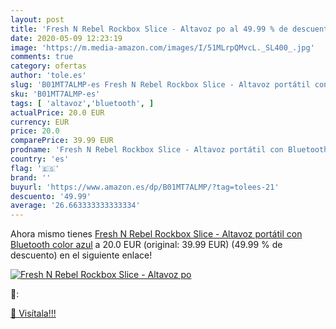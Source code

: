 ```yaml
---
layout: post
title: 'Fresh N Rebel Rockbox Slice - Altavoz po al 49.99 % de descuento'
date: 2020-05-09 12:23:19
image: 'https://m.media-amazon.com/images/I/51MLrpQMvcL._SL400_.jpg'
comments: true
category: ofertas
author: 'tole.es'
slug: 'B01MT7ALMP-es Fresh N Rebel Rockbox Slice - Altavoz portátil con...'
sku: 'B01MT7ALMP-es'
tags: [ 'altavoz','bluetooth', ]
actualPrice: 20.0 EUR
currency: EUR
price: 20.0
comparePrice: 39.99 EUR
prodname: 'Fresh N Rebel Rockbox Slice - Altavoz portátil con Bluetooth  color azul'
country: 'es'
flag: '🇪🇸'
brand: ''
buyurl: 'https://www.amazon.es/dp/B01MT7ALMP/?tag=tolees-21'
descuento: '49.99'
average: '26.663333333333334'
---
```


Ahora mismo tienes [Fresh N Rebel Rockbox Slice - Altavoz portátil con Bluetooth  color azul](https://www.amazon.es/dp/B01MT7ALMP/?tag=tolees-21) a 20.0 EUR (original: 39.99 EUR) (49.99 %  de descuento) en el siguiente enlace!

[![Fresh N Rebel Rockbox Slice - Altavoz po](https://m.media-amazon.com/images/I/51MLrpQMvcL._SL400_.jpg)](https://www.amazon.es/dp/B01MT7ALMP/?tag=tolees-21)

🔎:


[🛒 Visítala!!!](https://www.amazon.es/dp/B01MT7ALMP/?tag=tolees-21)
